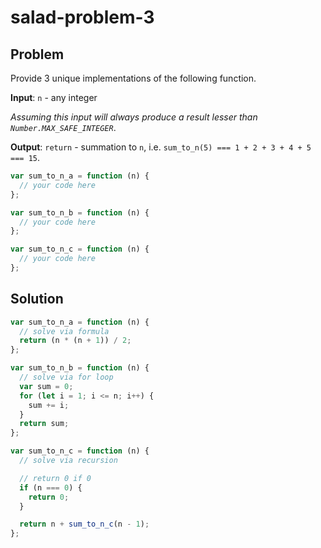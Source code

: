 # salad-problem-3

## Problem

Provide 3 unique implementations of the following function.

**Input**: `n` - any integer

_Assuming this input will always produce a result lesser than `Number.MAX_SAFE_INTEGER`_.

**Output**: `return` - summation to `n`, i.e. `sum_to_n(5) === 1 + 2 + 3 + 4 + 5 === 15`.

```jsx
var sum_to_n_a = function (n) {
  // your code here
};

var sum_to_n_b = function (n) {
  // your code here
};

var sum_to_n_c = function (n) {
  // your code here
};
```

## Solution

```jsx
var sum_to_n_a = function (n) {
  // solve via formula
  return (n * (n + 1)) / 2;
};

var sum_to_n_b = function (n) {
  // solve via for loop
  var sum = 0;
  for (let i = 1; i <= n; i++) {
    sum += i;
  }
  return sum;
};

var sum_to_n_c = function (n) {
  // solve via recursion

  // return 0 if 0
  if (n === 0) {
    return 0;
  }

  return n + sum_to_n_c(n - 1);
};
```
